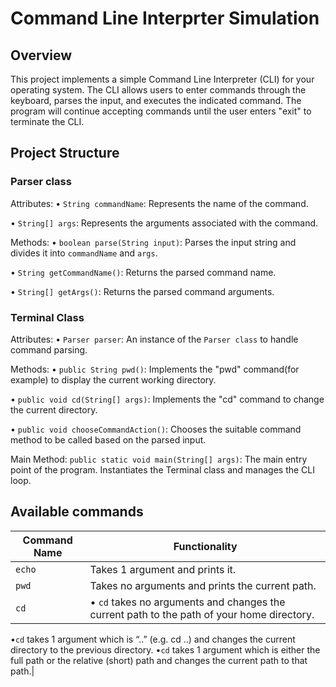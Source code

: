 # Command Line Interprter Simulation

## Overview
This project implements a simple Command Line Interpreter (CLI) for your operating system. The CLI allows users to enter commands through the keyboard, parses the input, and executes the indicated command. The program will continue accepting commands until the user enters "exit" to terminate the CLI.

## Project Structure
### Parser class
Attributes:
• `String commandName`: Represents the name of the command.

• `String[] args`: Represents the arguments associated with the command.

Methods:
• `boolean parse(String input)`: Parses the input string and divides it into `commandName` and `args`.

• `String getCommandName()`: Returns the parsed command name.

• `String[] getArgs()`: Returns the parsed command arguments.

### Terminal Class
Attributes:
• `Parser parser`: An instance of the `Parser class` to handle command parsing.

Methods:
• `public String pwd()`: Implements the "pwd" command(for example) to display the current working directory.

• `public void cd(String[] args)`: Implements the "cd" command to change the current directory.

• `public void chooseCommandAction()`: Chooses the suitable command method to be called based on the parsed input.

Main Method:
`public static void main(String[] args)`: The main entry point of the program. Instantiates the Terminal class and manages the CLI loop.

## Available commands 

| Command Name | Functionality |
| -------- | -------- |
| `echo` | Takes 1 argument and prints it. |
| `pwd` | Takes no arguments and prints the current path. |
| `cd` |  • `cd` takes no arguments and changes the current path to the path of your home directory. 
•`cd` takes 1 argument which is “..” (e.g. cd ..) and changes the current directory to the previous directory. 
•`cd` takes 1 argument which is either the full path or the relative (short) path and changes the current path to that path.|
